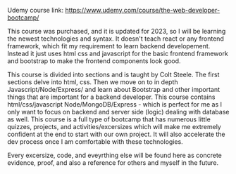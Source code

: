 Udemy course link: https://www.udemy.com/course/the-web-developer-bootcamp/


This course was purchased, and it is updated for 2023, so I will be learning the newest technologies and syntax. It doesn't teach react or any frontend framework, which fit my requirement to learn backend developement. Instead it just uses html css and javascript for the basic frontend framework and bootstrap to make the frontend components look good.

This course is divided into sections and is taught by Colt Steele. The first sections delve into html, css. Then we move on to in depth Javascript/Node/Express/ and learn about Bootstrap and other important things that are important for a backend developer. This course contains html/css/javascript Node/MongoDB/Express - which is perfect for me as I only want to focus on backend and server side (logic) dealing with database as well. This course is a full type of bootcamp that has numerous little quizzes, projects, and activities/excersizes which will make me extremely confident at the end to start with our own project. It will also accelerate the dev process once I am comfortable with these technologies. 

Every excersize, code, and eveyrthing else will be found here as concrete evidence, proof, and also a reference for others and myself in the future. 